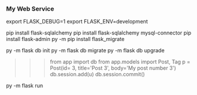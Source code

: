 <h3> My Web Service </h3>

export FLASK_DEBUG=1
export FLASK_ENV=development

<!-- Requirements -->
pip install flask-sqlalchemy
pip install flask-sqlalchemy mysql-connector
pip install flask-admin
py -m pip install flask_migrate

<!-- DB Migration -->
py -m flask db init
py -m flask db migrate
py -m flask db upgrade

<!--  Test DB fof incert Post -->
>>> from app import db
>>> from app.models import Post, Tag
>>> p = Post(id= 3, title='Post 3', body='My post number 3')
>>> db.session.add(u)
>>> db.session.commit()

py -m flask run
